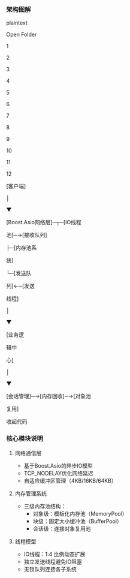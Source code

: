 ### 架构图解
plaintext

Open Folder

1

2

3

4

5

6

7

8

9

10

11

12

[客户端]

│

▼

[Boost.Asio网络层]─┬─[IO线程

池]─→[接收队列]

├─[内存池系

统]

└─[发送队

列]←─[发送

线程]

│

▼

[业务逻

辑中

心]

│

▼

[会话管理]─→[内存回收]─→[对象池

复用]

收起代码

### 核心模块说明
1. 网络通信层
   
   - 基于Boost.Asio的异步IO模型
   - TCP_NODELAY优化网络延迟
   - 自适应缓冲区管理（4KB/16KB/64KB）
2. 内存管理系统
   
   - 三级内存池结构：
     - 对象级：模板化内存池（MemoryPool）
     - 块级：固定大小缓冲池（BufferPool）
     - 会话级：连接对象复用池
3. 线程模型
   
   - IO线程：1:4 比例动态扩展
   - 独立发送线程避免IO阻塞
   - 无锁队列连接各子系统
